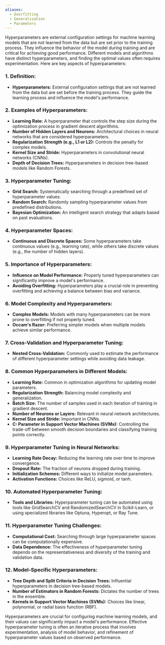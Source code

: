 ```yaml
---
aliases:
  - Overfitting
  - Generalization
  - Parameters
---
```

Hyperparameters are external configuration settings for machine learning models that are not learned from the data but are set prior to the training process. They influence the behavior of the model during training and are critical for achieving good performance. Different models and algorithms have distinct hyperparameters, and finding the optimal values often requires experimentation. Here are key aspects of hyperparameters:

### 1. **Definition:**
   - **Hyperparameters:** External configuration settings that are not learned from the data but are set before the training process. They guide the learning process and influence the model's performance.

### 2. **Examples of Hyperparameters:**
   - **Learning Rate:** A hyperparameter that controls the step size during the optimization process in gradient descent algorithms.
   - **Number of Hidden Layers and Neurons:** Architectural choices in neural networks that are considered hyperparameters.
   - **Regularization Strength (e.g., L1 or L2):** Controls the penalty for complex models.
   - **Kernel Size and Stride:** Hyperparameters in convolutional neural networks (CNNs).
   - **Depth of Decision Trees:** Hyperparameters in decision tree-based models like Random Forests.

### 3. **Hyperparameter Tuning:**
   - **Grid Search:** Systematically searching through a predefined set of hyperparameter values.
   - **Random Search:** Randomly sampling hyperparameter values from predefined distributions.
   - **Bayesian Optimization:** An intelligent search strategy that adapts based on past evaluations.

### 4. **Hyperparameter Spaces:**
   - **Continuous and Discrete Spaces:** Some hyperparameters take continuous values (e.g., learning rate), while others take discrete values (e.g., the number of hidden layers).

### 5. **Importance of Hyperparameters:**
   - **Influence on Model Performance:** Properly tuned hyperparameters can significantly improve a model's performance.
   - **Avoiding Overfitting:** Hyperparameters play a crucial role in preventing overfitting and achieving a balance between bias and variance.

### 6. **Model Complexity and Hyperparameters:**
   - **Complex Models:** Models with many hyperparameters can be more prone to overfitting if not properly tuned.
   - **Occam's Razor:** Preferring simpler models when multiple models achieve similar performance.

### 7. **Cross-Validation and Hyperparameter Tuning:**
   - **Nested Cross-Validation:** Commonly used to estimate the performance of different hyperparameter settings while avoiding data leakage.

### 8. **Common Hyperparameters in Different Models:**
   - **Learning Rate:** Common in optimization algorithms for updating model parameters.
   - **Regularization Strength:** Balancing model complexity and generalization.
   - **Batch Size:** The number of samples used in each iteration of training in gradient descent.
   - **Number of Neurons or Layers:** Relevant in neural network architectures.
   - **Kernel Size and Stride:** Important in CNNs.
   - **C: Parameter in Support Vector Machines (SVMs):** Controlling the trade-off between smooth decision boundaries and classifying training points correctly.

### 9. **Hyperparameter Tuning in Neural Networks:**
   - **Learning Rate Decay:** Reducing the learning rate over time to improve convergence.
   - **Dropout Rate:** The fraction of neurons dropped during training.
   - **Initialization Schemes:** Different ways to initialize model parameters.
   - **Activation Functions:** Choices like ReLU, sigmoid, or tanh.

### 10. **Automated Hyperparameter Tuning:**
   - **Tools and Libraries:** Hyperparameter tuning can be automated using tools like GridSearchCV and RandomizedSearchCV in Scikit-Learn, or using specialized libraries like Optuna, Hyperopt, or Ray Tune.

### 11. **Hyperparameter Tuning Challenges:**
   - **Computational Cost:** Searching through large hyperparameter spaces can be computationally expensive.
   - **Data Dependence:** The effectiveness of hyperparameter tuning depends on the representativeness and diversity of the training and validation data.

### 12. **Model-Specific Hyperparameters:**
   - **Tree Depth and Split Criteria in Decision Trees:** Influential hyperparameters in decision tree-based models.
   - **Number of Estimators in Random Forests:** Dictates the number of trees in the ensemble.
   - **Kernels in Support Vector Machines (SVMs):** Choices like linear, polynomial, or radial basis function (RBF).

Hyperparameters are crucial for configuring machine learning models, and their values can significantly impact a model's performance. Effective hyperparameter tuning is often an iterative process that involves experimentation, analysis of model behavior, and refinement of hyperparameter values based on observed performance.